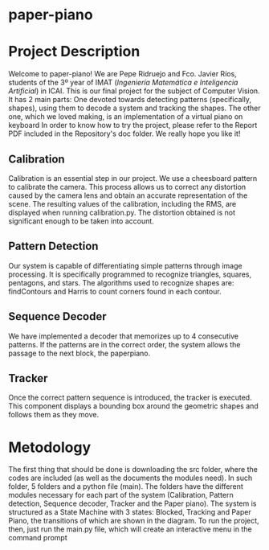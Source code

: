 # paper-piano
# Project Description
Welcome to paper-piano! We are Pepe Ridruejo and Fco. Javier Ríos, students of the 3º year of IMAT (*Ingeniería Matemática e Inteligencia Artificial*) in ICAI.
This is our final project for the subject of Computer Vision. It has 2 main parts: One devoted towards detecting patterns (specifically, shapes), using them to decode a system and tracking the shapes. The other one, which we loved making, is an implementation of a virtual piano on keyboard
In order to know how to try the project, please refer to the Report PDF included in the Repository's doc folder. We really hope you like it!

## Calibration
Calibration is an essential step in our project. We use a cheesboard pattern to calibrate the camera. This process allows us to correct any distortion caused by the camera lens and obtain an accurate representation of the scene. The resulting values of the calibration, including the RMS, are displayed when running calibration.py. The distortion obtained is not significant enough to be taken into account.

## Pattern Detection
Our system is capable of differentiating simple patterns through image processing. It is specifically programmed to recognize triangles, squares, pentagons, and stars. The algorithms used to recognize shapes are: findContours and Harris to count corners found in each contour.

## Sequence Decoder
We have implemented a decoder that memorizes up to 4 consecutive patterns. If the patterns are in the correct order, the system allows the passage to the next block, the paperpiano.

## Tracker
Once the correct pattern sequence is introduced, the tracker is executed. This component displays a bounding box around the geometric shapes and follows them as they move.

# Metodology
The first thing that should be done is downloading the src folder, where the codes are included (as well as the documents the modules need). In such folder, 5 folders and a python file (main). The folders have the different modules necessary for each part of the system (Calibration, Pattern detection, Sequence decoder, Tracker and the Paper piano).
The system is structured as a State Machine with 3 states: Blocked, Tracking and Paper Piano, the transitions of which are shown in the diagram. To run the project, then, just run the main.py file, which will create an interactive menu in the command prompt	

